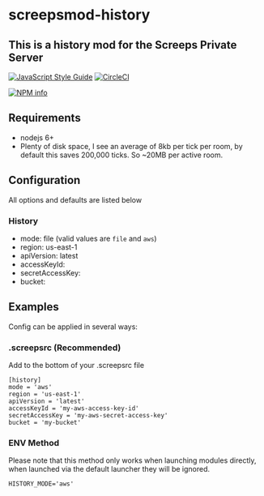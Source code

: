 # screepsmod-history

## This is a history mod for the Screeps Private Server

[![JavaScript Style Guide](https://img.shields.io/badge/code_style-standard-brightgreen.svg)](https://standardjs.com)
[![CircleCI](https://circleci.com/gh/ScreepsMods/screepsmod-mongo/tree/master.svg?style=shield)](https://circleci.com/gh/ScreepsMods/screepsmod-mongo/tree/master)

[![NPM info](https://nodei.co/npm/screepsmod-history.png?downloads=true)](https://npmjs.org/package/screepsmod-history)

## Requirements

* nodejs 6+
* Plenty of disk space, I see an average of 8kb per tick per room, by default this saves 200,000 ticks. So ~20MB per active room.


## Configuration

All options and defaults are listed below

### History

* mode: file (valid values are `file` and `aws`)
* region: us-east-1
* apiVersion: latest
* accessKeyId: 
* secretAccessKey: 
* bucket: 


## Examples

Config can be applied in several ways:

### .screepsrc (Recommended)

Add to the bottom of your .screepsrc file
```
[history]
mode = 'aws'
region = 'us-east-1'
apiVersion = 'latest'
accessKeyId = 'my-aws-access-key-id'
secretAccessKey = 'my-aws-secret-access-key'
bucket = 'my-bucket'
```

### ENV Method

Please note that this method only works when launching modules directly, when launched via the default launcher they will be ignored.

```
HISTORY_MODE='aws'
```
